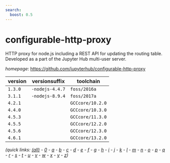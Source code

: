 ```yaml
---
search:
  boost: 0.5
---
```

# configurable-http-proxy

HTTP proxy for node.js including a REST API for updating the routing table.  Developed as a part of the Jupyter Hub multi-user server.

*homepage*: <https://github.com/jupyterhub/configurable-http-proxy>

version | versionsuffix | toolchain
--------|---------------|----------
``1.3.0`` | ``-nodejs-4.4.7`` | ``foss/2016a``
``3.1.1`` | ``-nodejs-8.9.4`` | ``foss/2017a``
``4.2.1`` |  | ``GCCcore/10.2.0``
``4.4.0`` |  | ``GCCcore/10.3.0``
``4.5.3`` |  | ``GCCcore/11.3.0``
``4.5.5`` |  | ``GCCcore/12.2.0``
``4.5.6`` |  | ``GCCcore/12.3.0``
``4.6.1`` |  | ``GCCcore/13.2.0``


*(quick links: [(all)](../index.md) - [0](../0/index.md) - [a](../a/index.md) - [b](../b/index.md) - [c](../c/index.md) - [d](../d/index.md) - [e](../e/index.md) - [f](../f/index.md) - [g](../g/index.md) - [h](../h/index.md) - [i](../i/index.md) - [j](../j/index.md) - [k](../k/index.md) - [l](../l/index.md) - [m](../m/index.md) - [n](../n/index.md) - [o](../o/index.md) - [p](../p/index.md) - [q](../q/index.md) - [r](../r/index.md) - [s](../s/index.md) - [t](../t/index.md) - [u](../u/index.md) - [v](../v/index.md) - [w](../w/index.md) - [x](../x/index.md) - [y](../y/index.md) - [z](../z/index.md))*

